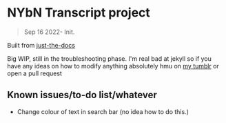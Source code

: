 # NYbN Transcript project
> Sep 16 2022- Init.

Built from <a href= "https://github.com/just-the-docs">just-the-docs</a>

Big WIP, still in the troubleshooting phase. I'm real bad at jekyll so if you have any ideas on how to modify anything absolutely hmu on <a href="https://mqole.tumblr.com">my tumblr</a> or open a pull request

## Known issues/to-do list/whatever
- Change colour of text in search bar (no idea how to do this.)


